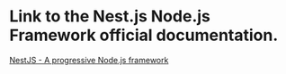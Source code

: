 # Link to the Nest.js Node.js Framework official documentation.

[NestJS - A progressive Node.js framework](https://nestjs.com/)